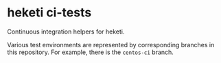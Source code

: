 # heketi ci-tests

Continuous integration helpers for heketi.

Various test environments are represented by corresponding branches
in this repository. For example, there is the `centos-ci` branch.
